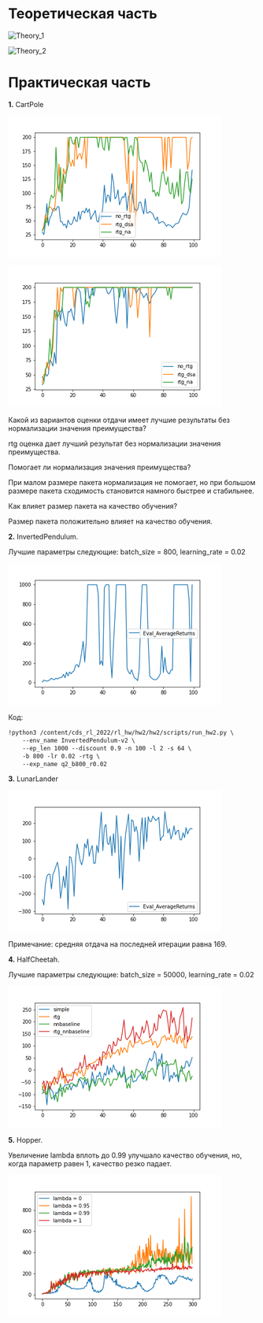 Теоретическая часть
===================
![Theory_1](TD1_1.jpg)

![Theory_2](TD1_2.jpg)

Практическая часть
===================
__1.__ CartPole 

![CartPole_1](q1_sb.png)

![CartPole_2](q1_lb.png)

Какой из вариантов оценки отдачи имеет лучшие результаты без нормализации значения преимущества?

rtg оценка дает лучший результат без нормализации значения преимущества.

Помогает ли нормализация значения преимущества?

При малом размере пакета нормализация не помогает, но при большом размере пакета сходимость становится намного быстрее и стабильнее.

Как влияет размер пакета на качество обучения?

Размер пакета положительно влияет на качество обучения.

__2.__ InvertedPendulum.

Лучшие параметры следующие: batch_size = 800, learning_rate = 0.02

![InvertedPendulum](q2_b800_l0.02.png)

Код:
```
!python3 /content/cds_rl_2022/rl_hw/hw2/hw2/scripts/run_hw2.py \
    --env_name InvertedPendulum-v2 \
    --ep_len 1000 --discount 0.9 -n 100 -l 2 -s 64 \
    -b 800 -lr 0.02 -rtg \
    --exp_name q2_b800_r0.02
```

__3.__ LunarLander

![LunarLander](q3.png)

Примечание: средняя отдача на последней итерации равна 169.

__4.__ HalfCheetah.

Лучшие параметры следующие: batch_size = 50000, learning_rate = 0.02

![HalfCheetah](q4.png)

__5.__ Hopper.

Увеличение lambda вплоть до 0.99 улучшало качество обучения, но, когда параметр равен 1, качество резко падает.

![Hopper](q5.png)